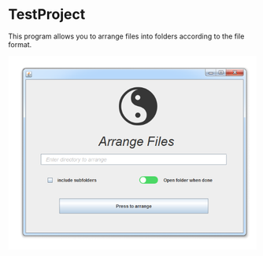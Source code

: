 # TestProject
This program allows you to arrange files into folders according to the file format.
<br>
<p align="center">
<img src="images/arrange.png"></img> <br>
</p><br>
